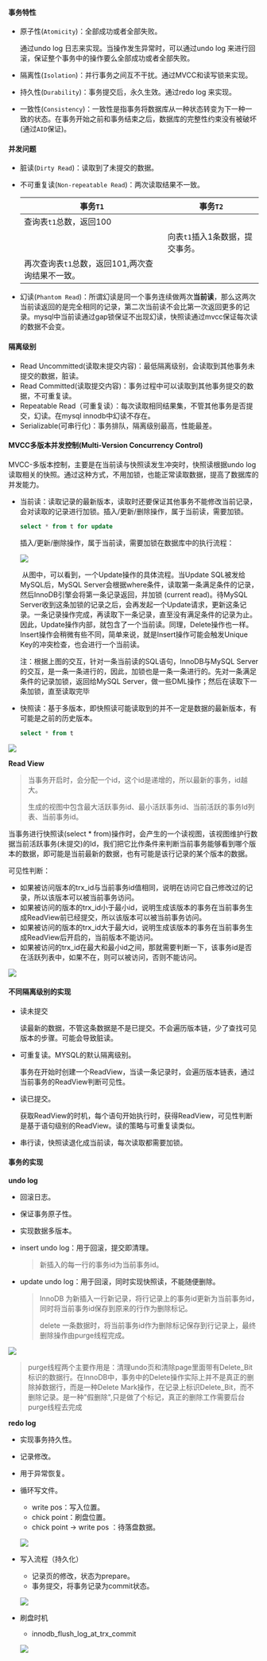 #### 事务特性

* 原子性(```Atomicity```)：全部成功或者全部失败。

  通过undo log 日志来实现。当操作发生异常时，可以通过undo log 来进行回滚，保证整个事务中的操作要么全部成功或者全部失败。

* 隔离性(```Isolation```)：并行事务之间互不干扰。通过MVCC和读写锁来实现。

* 持久性(```Durability```)：事务提交后，永久生效。通过redo log 来实现。

* 一致性(```Consistency```)：一致性是指事务将数据库从一种状态转变为下一种一致的状态。在事务开始之前和事务结束之后，数据库的完整性约束没有被破坏(通过```AID```保证)。

#### 并发问题

* 脏读(```Dirty Read```)：读取到了未提交的数据。

* 不可重复读(```Non-repeatable Read```)：两次读取结果不一致。

  | 事务```T1```                                         | 事务```T2```                        |
  | ---------------------------------------------------- | ----------------------------------- |
  | 查询表```t1```总数，返回100                          |                                     |
  |                                                      | 向表```t1```插入1条数据，提交事务。 |
  | 再次查询表```t1```总数，返回101,两次查询结果不一致。 |                                     |

* 幻读(```Phantom Read```)：所谓幻读是同一个事务连续做两次**当前读**，那么这两次当前读返回的是完全相同的记录，第二次当前读不会比第一次返回更多的记录。mysql中当前读通过gap锁保证不出现幻读，快照读通过mvcc保证每次读的数据不会变。


#### 隔离级别

* Read Uncommitted(读取未提交内容)：最低隔离级别，会读取到其他事务未提交的数据，脏读。
* Read Committed(读取提交内容)：事务过程中可以读取到其他事务提交的数据，不可重复读。
* Repeatable Read（可重复读）：每次读取相同结果集，不管其他事务是否提交，幻读。在mysql innodb中幻读不存在。
* Serializable(可串行化)：事务排队，隔离级别最高，性能最差。

#### MVCC多版本并发控制(Multi-Version Concurrency Control)

MVCC-多版本控制，主要是在当前读与快照读发生冲突时，快照读根据undo log 读取相关的快照。通过这种方式，不用加锁，也能正常读取数据，提高了数据库的并发能力。

* 当前读：读取记录的最新版本，读取时还要保证其他事务不能修改当前记录，会对读取的记录进行加锁。插入/更新/删除操作，属于当前读，需要加锁。

  ```sql
  select * from t for update 
  ```

  插入/更新/删除操作，属于当前读，需要加锁在数据库中的执行流程：

  ![](../images/sql/13.jpg)

  ​	从图中，可以看到，一个Update操作的具体流程。当Update SQL被发给MySQL后，MySQL  Server会根据where条件，读取第一条满足条件的记录，然后InnoDB引擎会将第一条记录返回，并加锁 (current  read)。待MySQL  Server收到这条加锁的记录之后，会再发起一个Update请求，更新这条记录。一条记录操作完成，再读取下一条记录，直至没有满足条件的记录为止。因此，Update操作内部，就包含了一个当前读。同理，Delete操作也一样。Insert操作会稍微有些不同，简单来说，就是Insert操作可能会触发Unique Key的冲突检查，也会进行一个当前读。

  注：根据上图的交互，针对一条当前读的SQL语句，InnoDB与MySQL Server的交互，是一条一条进行的，因此，加锁也是一条一条进行的。先对一条满足条件的记录加锁，返回给MySQL Server，做一些DML操作；然后在读取下一条加锁，直至读取完毕

* 快照读：基于多版本，即快照读可能读取到的并不一定是数据的最新版本，有可能是之前的历史版本。

  ```sql
  select * from t
  ```

![](../images/sql/1.png)

**Read View**

> 当事务开启时，会分配一个id，这个id是递增的，所以最新的事务，id越大。
>
> 生成的视图中包含最大活跃事务id、最小活跃事务id、当前活跃的事务Id列表、当前事务id。

当事务进行快照读(select * from)操作时，会产生的一个读视图，该视图维护行数据当前活跃事务(未提交)的Id，我们把它比作条件来判断当前事务能够看到哪个版本的数据，即可能是当前最新的数据，也有可能是该行记录的某个版本的数据。

可见性判断：

* 如果被访问版本的trx_id与当前事务id值相同，说明在访问它自己修改过的记录，所以该版本可以被当前事务访问。
* 如果被访问的版本的trx_id小于最小id，说明生成该版本的事务在当前事务生成ReadView前已经提交，所以该版本可以被当前事务访问。
* 如果被访问的版本的trx_id大于最大id，说明生成该版本的事务在当前事务生成ReadView后开启的，当前版本不能访问。
* 如果被访问的trx_id在最大和最小id之间，那就需要判断一下，该事务id是否在活跃列表中，如果不在，则可以被访问，否则不能访问。

![](../images/sql/2.png)

#### 不同隔离级别的实现

* 读未提交

  读最新的数据，不管这条数据是不是已提交。不会遍历版本链，少了查找可见版本的步骤。可能会导致脏读。

* 可重复读。MYSQL的默认隔离级别。

  事务在开始时创建一个ReadView，当读一条记录时，会遍历版本链表，通过当前事务的ReadView判断可见性。

* 读已提交。

  获取ReadView的时机，每个语句开始执行时，获得ReadView，可见性判断是基于语句级别的ReadView。读的策略与可重复读类似。

* 串行读，快照读退化成当前读，每次读取都需要加锁。



#### 事务的实现

**undo log**

* 回滚日志。

* 保证事务原子性。

* 实现数据多版本。

* insert undo log：用于回滚，提交即清理。

  > 新插入的每一行的事务id为当前事务id。

* update undo log：用于回滚，同时实现快照读，不能随便删除。

  > InnoDB 为新插入一行新记录，将行记录上的事务id更新为当前事务id，同时将当前事务id保存到原来的行作为删除标记。
  >
  > delete 一条数据时，将当前事务id作为删除标记保存到行记录上，最终删除操作由purge线程完成。

![](../images/sql/3.png)

> purge线程两个主要作用是：清理undo页和清除page里面带有Delete_Bit标识的数据行。在InnoDB中，事务中的Delete操作实际上并不是真正的删除掉数据行，而是一种Delete Mark操作，在记录上标识Delete_Bit，而不删除记录。是一种"假删除",只是做了个标记，真正的删除工作需要后台purge线程去完成

**redo log**

* 实现事务持久性。

* 记录修改。

* 用于异常恢复。

* 循环写文件。

  * write pos：写入位置。
  * chick point：刷盘位置。
  * chick point -> write pos ：待落盘数据。

  ![](../images/sql/4.png)

* 写入流程（持久化）

  * 记录页的修改，状态为prepare。
  * 事务提交，将事务记录为commit状态。

  ![](../images/sql/5.png)

* 刷盘时机

  * innodb_flush_log_at_trx_commit

  ![](../images/sql/6.png)





